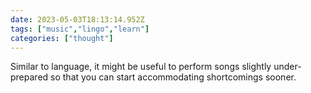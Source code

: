 ```yaml
---
date: 2023-05-03T18:13:14.952Z
tags: ["music","lingo","learn"]
categories: ["thought"]
---
```

Similar to language, it might be useful to perform songs slightly under-prepared so that you can start accommodating shortcomings sooner.
